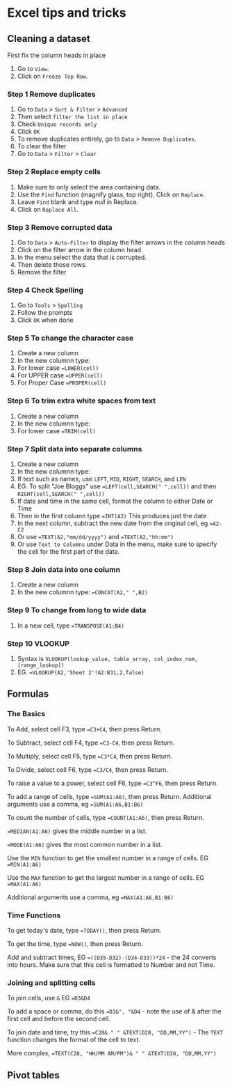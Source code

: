# Excel tips and tricks

## Cleaning a dataset

First fix the column heads in place
1. Go to `View`.
2. Click on `Freeze Top Row`.

### Step 1 Remove duplicates

1. Go to `Data` > `Sort & Filter` > `Advanced`
2. Then select `filter the list in place`
3. Check `Unique records only`
4. Click `OK`
5. To remove duplicates entirely, go to `Data` > `Remove Duplicates`.
6. To clear the filter
7. Go to `Data` > `Filter` > `Clear`

### Step 2 Replace empty cells

1. Make sure to only select the area containing data.
2. Use the `Find` function (magnify glass, top right). Click on `Replace`.
3. Leave `Find` blank and type _null_ in Replace. 
4. Click on `Replace All`.

### Step 3 Remove corrupted data

1. Go to `Data` > `Auto-Filter` to display the filter arrows in the column heads
2. Click on the filter arrow in the column head.
3. In the menu select the data that is corrupted.
4. Then delete those rows.
5. Remove the filter

### Step 4 Check Spelling

1. Go to `Tools` > `Spelling`
2. Follow the prompts
3. Click `OK` when done

### Step 5 To change the character case

1. Create a new column
2. In the new columnn type:
3. For lower case `=LOWER(cell)` 
4. For UPPER case `=UPPER(cell)`
5. For Proper Case `=PROPER(cell)`

### Step 6 To trim extra white spaces from text

1. Create a new column
2. In the new columnn type:
3. For lower case `=TRIM(cell)`

### Step 7 Split data into separate columns

1. Create a new column
2. In the new columnn type:
3. If text such as names, use `LEFT`, `MID`, `RIGHT`, `SEARCH`, and `LEN`
4. EG. To split "Joe Bloggs" use `=LEFT(cell,SEARCH(" ",cell))` and then `RIGHT(cell,SEARCH(" ",cell))`
5. If date and time in the same cell, format the column to either Date or Time 
6. Then in the first column type `=INT(A2)` This produces just the date
7. In the next column, subtract the new date from the original cell, eg `=A2-C2`
8. Or use `=TEXT(A2,"mm/dd/yyyy")` and `=TEXT(A2,"hh:mm")`
9. Or use `Text to Columns` under Data in the menu, make sure to specify the cell for the first part of the data.

### Step 8 Join data into one column

1. Create a new column
2. In the new columnn type: `=CONCAT(A2," ",B2)`

### Step 9 To change from long to wide data

1. In a new cell, type `=TRANSPOSE(A1:B4)`

### Step 10 VLOOKUP

1. Syntax is `VLOOKUP(lookup_value, table_array, col_index_num, [range_lookup])`
2. EG. `=VLOOKUP(A2,'Sheet 2'!A2:B31,2,false)`

## Formulas

### The Basics

To Add, select cell F3, type `=C3+C4`, then press Return. 

To Subtract, select cell F4, type `=C3-C4`, then press Return. 

To Multiply, select cell F5, type `=C3*C4`, then press Return.

To Divide, select cell F6, type `=C3/C4`, then press Return.

To raise a value to a power, select cell F6, type `=C3^F6`, then press Return.

To add a range of cells, type `=SUM(A1:A6)`, then press Return. Additional arguments use a comma, eg `=SUM(A1:A6,B1:B6)`

To count the number of cells, type `=COUNT(A1:A6)`, then press Return.

`=MEDIAN(A1:A6)` gives the middle number in a list.

`=MODE(A1:A6)` gives the most common number in a list.

Use the `MIN` function to get the smallest number in a range of cells. EG `=MIN(A1:A6)`

Use the `MAX` function to get the largest number in a range of cells. EG `=MAX(A1:A6)`

Additional arguments use a comma, eg `=MAX(A1:A6,B1:B6)`

### Time Functions

To get today's date, type `=TODAY()`, then press Return.

To get the time, type `=NOW()`, then press Return.

Add and subtract times, EG `=((D35-D32)-(D34-D33))*24` - the 24 converts into hours. Make sure that this cell is formatted to Number and not Time.

### Joining and splitting cells

To join cells, use `&` EG `=D3&D4`

To add a space or comma, do this `=D3&", "&D4` - note the use of & after the first cell and before the second cell.

To join date and time, try this `=C28& " " &TEXT(D28, "DD,MM,YY")` - The `TEXT` function changes the format of the cell to text.

More complex, `=TEXT(C28, "HH/MM AM/PM")& " " &TEXT(D28, "DD,MM,YY")`





## Pivot tables
